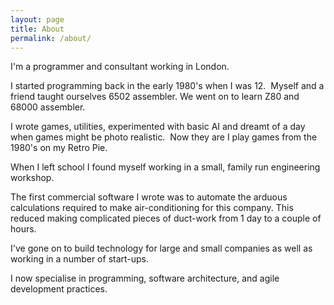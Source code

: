 ```yaml
---
layout: page
title: About
permalink: /about/
---
```


I'm a programmer and consultant working in London.

I started programming back in the early 1980's when I was 12.  Myself and a friend taught ourselves 6502 assembler. We went on to learn Z80 and 68000 assembler.

I wrote games, utilities, experimented with basic AI and dreamt of a day when games might be photo realistic.  Now they are I play games from the 1980's on my Retro Pie.

When I left school I found myself working in a small, family run engineering workshop.

The first commercial software I wrote was to automate the arduous calculations required to make air-conditioning for this company. This reduced making complicated pieces of duct-work from 1 day to a couple of hours.

I've gone on to build technology for large and small companies as well as working in a number of start-ups.

I now specialise in programming, software architecture, and agile development practices.
